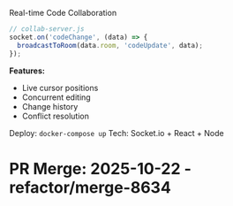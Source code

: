 Real-time Code Collaboration

```javascript
// collab-server.js
socket.on('codeChange', (data) => {
  broadcastToRoom(data.room, 'codeUpdate', data);
});
```

**Features:**
- Live cursor positions
- Concurrent editing
- Change history
- Conflict resolution

Deploy: `docker-compose up`
Tech: Socket.io + React + Node

# PR Merge: 2025-10-22 - refactor/merge-8634
